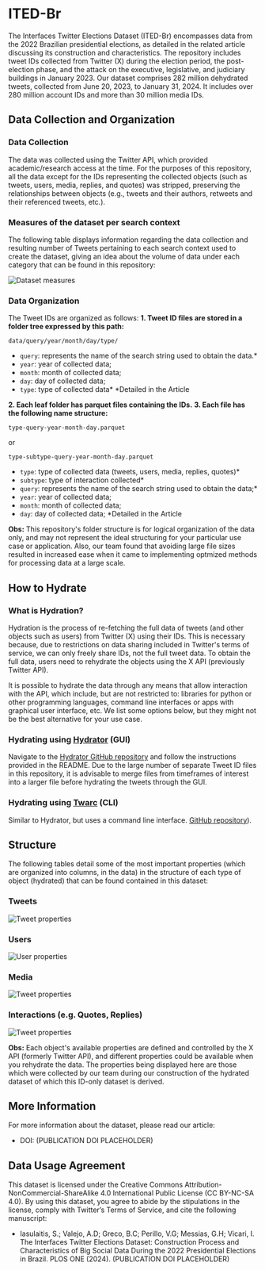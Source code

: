 # ITED-Br

The Interfaces Twitter Elections Dataset (ITED-Br) encompasses data from the 2022 Brazilian presidential elections, as detailed in the related article discussing its construction and characteristics. The repository includes tweet IDs collected from Twitter (X) during the election period, the post-election phase, and the attack on the executive, legislative, and judiciary buildings in January 2023. Our dataset comprises 282 million dehydrated tweets, collected from June 20, 2023, to January 31, 2024. It includes over 280 million account IDs and more than 30 million media IDs.

## Data Collection and Organization

### Data Collection
The data was collected using the Twitter API, which provided academic/research access at the time. For the purposes of this repository, all the data except for the IDs representing the collected objects (such as tweets, users, media, replies, and quotes) was stripped, preserving the relationships between objects (e.g., tweets and their authors, retweets and their referenced tweets, etc.).

### Measures of the dataset per search context
The following table displays information regarding the data collection and resulting number of Tweets pertaining to each search context used to create the dataset, giving an idea about the volume of data under each category that can be found in this repository:

![Dataset measures](https://github.com/Interfaces-UFSCAR/ITED-Br/blob/main/tables/measures.png)

### Data Organization
The Tweet IDs are organized as follows:
__1. Tweet ID files are stored in a folder tree expressed by this path:__
```
data/query/year/month/day/type/
```
- `query`: represents the name of the search string used to obtain the data.*
- `year`: year of collected data;
- `month`: month of collected data;
- `day`: day of collected data;
- `type`: type of collected data*
*Detailed in the Article

__2. Each leaf folder has parquet files containing the IDs.__
__3. Each file has the following name structure:__
```
type-query-year-month-day.parquet
```
or
```
type-subtype-query-year-month-day.parquet
```
- `type`: type of collected data (tweets, users, media, replies, quotes)*
- `subtype`: type of interaction collected*
- `query`: represents the name of the search string used to obtain the data;*
- `year`: year of collected data;
- `month`: month of collected data;
- `day`: day of collected data;
*Detailed in the Article

__Obs:__ This repository's folder structure is for logical organization of the data only, and may not represent the ideal structuring for your particular use case or application. Also, our team found that avoiding large file sizes resulted in increased ease when it came to implementing optmized methods for processing data at a large scale.

## How to Hydrate

### What is Hydration?
Hydration is the process of re-fetching the full data of tweets (and other objects such as users) from Twitter (X) using their IDs. This is necessary because, due to restrictions on data sharing included in Twitter's terms of service, we can only freely share IDs, not the full tweet data. To obtain the full data, users need to rehydrate the objects using the X API (previously Twitter API).

It is possible to hydrate the data through any means that allow interaction with the API, which include, but are not restricted to: libraries for python or other programming languages, command line interfaces or apps with graphical user interface, etc. We list some options below, but they might not be the best alternative for your use case.

### Hydrating using [Hydrator](https://github.com/DocNow/hydrator) (GUI)
Navigate to the [Hydrator GitHub repository](https://github.com/DocNow/hydrator) and follow the instructions provided in the README. Due to the large number of separate Tweet ID files in this repository, it is advisable to merge files from timeframes of interest into a larger file before hydrating the tweets through the GUI.

### Hydrating using [Twarc](https://github.com/DocNow/twarc) (CLI)
Similar to Hydrator, but uses a command line interface. [GitHub repository](https://github.com/DocNow/twarc)).

## Structure

The following tables detail some of the most important properties (which are organized into columns, in the data) in the structure of each type of object (hydrated) that can be found contained in this dataset:

### Tweets

![Tweet properties](https://github.com/Interfaces-UFSCAR/ITED-Br/blob/main/tables/Tweets.png)

### Users

![User properties](https://github.com/Interfaces-UFSCAR/ITED-Br/blob/main/tables/Users.png)

### Media

![Tweet properties](https://github.com/Interfaces-UFSCAR/ITED-Br/blob/main/tables/Media.png)

### Interactions (e.g. Quotes, Replies)

![Tweet properties](https://github.com/Interfaces-UFSCAR/ITED-Br/blob/main/tables/Interactions.png)

__Obs:__ Each object's available properties are defined and controlled by the X API (formerly Twitter API), and different properties could be available when you rehydrate the data. The properties being displayed here are those which were collected by our team during our construction of the hydrated dataset of which this ID-only dataset is derived.

## More Information

For more information about the dataset, please read our article:
- DOI: (PUBLICATION DOI PLACEHOLDER)

## Data Usage Agreement

This dataset is licensed under the Creative Commons Attribution-NonCommercial-ShareAlike 4.0 International Public License (CC BY-NC-SA 4.0). By using this dataset, you agree to abide by the stipulations in the license, comply with Twitter’s Terms of Service, and cite the following manuscript: 
- Iasulaitis, S.; Valejo, A.D; Greco, B.C; Perillo, V.G; Messias, G.H; Vicari, I. The Interfaces Twitter Elections Dataset: Construction Process and Characteristics of Big Social Data During the 2022 Presidential Elections in Brazil. PLOS ONE (2024). (PUBLICATION DOI PLACEHOLDER)
